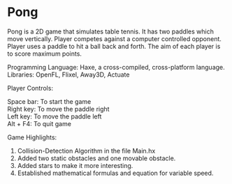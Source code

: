 # Pong

Pong is a 2D game that simulates table tennis. It has two paddles which move vertically. Player competes against a computer
controlled opponent. Player uses a paddle to hit a ball back and forth. The aim of each player is to score maximum points.

Programming Language: Haxe, a cross-compiled, cross-platform language.</br>
Libraries: OpenFL, Flixel, Away3D, Actuate

Player Controls:

Space bar: To start the game</br>
Right key: To move the paddle right</br>
Left key: To move the paddle left</br>
Alt + F4: To quit game</br>

Game Highlights:

1. Collision-Detection Algorithm in the file Main.hx
2. Added two static obstacles and one movable obstacle.
3. Added stars to make it more interesting.
4. Established mathematical formulas and equation for variable speed.
